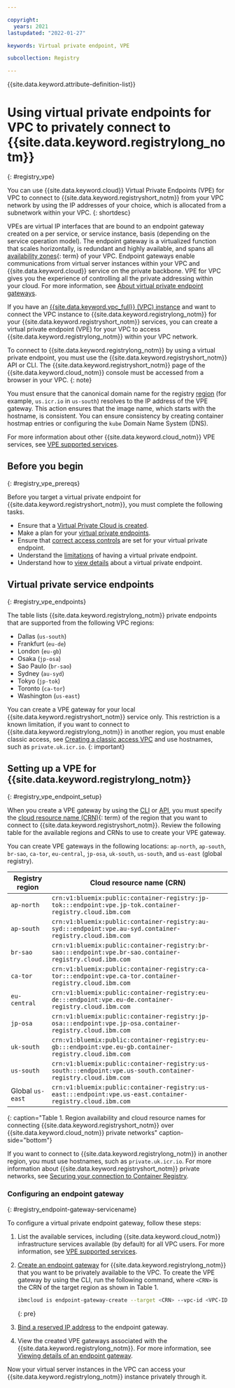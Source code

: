 ```yaml
---

copyright:
  years: 2021
lastupdated: "2022-01-27"

keywords: Virtual private endpoint, VPE

subcollection: Registry

---
```


{{site.data.keyword.attribute-definition-list}}

# Using virtual private endpoints for VPC to privately connect to {{site.data.keyword.registrylong_notm}}
{: #registry_vpe}

You can use {{site.data.keyword.cloud}} Virtual Private Endpoints (VPE) for VPC to connect to {{site.data.keyword.registryshort_notm}} from your VPC network by using the IP addresses of your choice, which is allocated from a subnetwork within your VPC.
{: shortdesc}

VPEs are virtual IP interfaces that are bound to an endpoint gateway created on a per service, or service instance, basis (depending on the service operation model). The endpoint gateway is a virtualized function that scales horizontally, is redundant and highly available, and spans all [availability zones](x7018171){: term} of your VPC. Endpoint gateways enable communications from virtual server instances within your VPC and {{site.data.keyword.cloud}} service on the private backbone. VPE for VPC gives you the experience of controlling all the private addressing within your cloud. For more information, see [About virtual private endpoint gateways](/docs/vpc?topic=vpc-about-vpe).

If you have an [{{site.data.keyword.vpc_full}} (VPC) instance](/docs/vpc?topic=vpc-getting-started) and want to connect the VPC instance to {{site.data.keyword.registrylong_notm}} for your {{site.data.keyword.registryshort_notm}} services, you can create a virtual private endpoint (VPE) for your VPC to access {{site.data.keyword.registrylong_notm}} within your VPC network.

To connect to {{site.data.keyword.registrylong_notm}} by using a virtual private endpoint, you must use the {{site.data.keyword.registryshort_notm}} API or CLI. The {{site.data.keyword.registryshort_notm}} page of the {{site.data.keyword.cloud_notm}} console must be accessed from a browser in your VPC.
{: note}

You must ensure that the canonical domain name for the registry [region](/docs/Registry?topic=Registry-registry_overview#registry_regions) (for example, `us.icr.io` in `us-south`) resolves to the IP address of the VPE gateway. This action ensures that the image name, which starts with the hostname, is consistent. You can ensure consistency by creating container hostmap entries or configuring the `kube` Domain Name System (DNS).

For more information about other {{site.data.keyword.cloud_notm}} VPE services, see [VPE supported services](/docs/vpc?topic=vpc-vpe-supported-services).

## Before you begin
{: #registry_vpe_prereqs}

Before you target a virtual private endpoint for {{site.data.keyword.registryshort_notm}}, you must complete the following tasks.

- Ensure that a [Virtual Private Cloud is created](/docs/vpc?topic=vpc-getting-started).
- Make a plan for your [virtual private endpoints](/docs/vpc?topic=vpc-planning-considerations).
- Ensure that [correct access controls](/docs/vpc?topic=vpc-configure-acls-sgs-endpoint-gateways) are set for your virtual private endpoint.
- Understand the [limitations](/docs/vpc?topic=vpc-limitations-vpe) of having a virtual private endpoint.
- Understand how to [view details](/docs/vpc?topic=vpc-vpe-viewing-details-of-an-endpoint-gateway) about a virtual private endpoint.

## Virtual private service endpoints
{: #registry_vpe_endpoints}

The table lists {{site.data.keyword.registrylong_notm}} private endpoints that are supported from the following VPC regions:

- Dallas (`us-south`)
- Frankfurt (`eu-de`)
- London (`eu-gb`)
- Osaka (`jp-osa`)
- Sao Paulo (`br-sao`)
- Sydney (`au-syd`)
- Tokyo (`jp-tok`)
- Toronto (`ca-tor`)
- Washington (`us-east`)

You can create a VPE gateway for your local {{site.data.keyword.registryshort_notm}} service only. This restriction is a known limitation, if you want to connect to {{site.data.keyword.registrylong_notm}} in another region, you must enable classic access, see [Creating a classic access VPC](/docs/vpc?topic=vpc-setting-up-access-to-classic-infrastructure#create-a-classic-access-vpc) and use hostnames, such as `private.uk.icr.io`.
{: important}

## Setting up a VPE for {{site.data.keyword.registrylong_notm}}
{: #registry_vpe_endpoint_setup}

When you create a VPE gateway by using the [CLI](/docs/vpc?topic=vpc-ordering-endpoint-gateway#vpe-ordering-cli) or [API](/docs/vpc?topic=vpc-ordering-endpoint-gateway#vpe-ordering-api), you must specify the [cloud resource name (CRN)](x9494304){: term} of the region that you want to connect to {{site.data.keyword.registryshort_notm}}. Review the following table for the available regions and CRNs to use to create your VPE gateway.

You can create VPE gateways in the following locations: `ap-north`, `ap-south`, `br-sao`, `ca-tor`, `eu-central`, `jp-osa`, `uk-south`, `us-south`, and `us-east` (global registry).

| Registry region | Cloud resource name (CRN) |
|-----------------|-----------------|
| `ap-north` | `crn:v1:bluemix:public:container-registry:jp-tok:::endpoint:vpe.jp-tok.container-registry.cloud.ibm.com` |
| `ap-south` | `crn:v1:bluemix:public:container-registry:au-syd:::endpoint:vpe.au-syd.container-registry.cloud.ibm.com` |
| `br-sao` | `crn:v1:bluemix:public:container-registry:br-sao:::endpoint:vpe.br-sao.container-registry.cloud.ibm.com` |
| `ca-tor` | `crn:v1:bluemix:public:container-registry:ca-tor:::endpoint:vpe.ca-tor.container-registry.cloud.ibm.com` |
| `eu-central` | `crn:v1:bluemix:public:container-registry:eu-de:::endpoint:vpe.eu-de.container-registry.cloud.ibm.com` |
| `jp-osa` | `crn:v1:bluemix:public:container-registry:jp-osa:::endpoint:vpe.jp-osa.container-registry.cloud.ibm.com` |
| `uk-south` | `crn:v1:bluemix:public:container-registry:eu-gb:::endpoint:vpe.eu-gb.container-registry.cloud.ibm.com` |
| `us-south` | `crn:v1:bluemix:public:container-registry:us-south:::endpoint:vpe.us-south.container-registry.cloud.ibm.com` |
| Global `us-east` | `crn:v1:bluemix:public:container-registry:us-east:::endpoint:vpe.us-east.container-registry.cloud.ibm.com` |
{: caption="Table 1. Region availability and cloud resource names for connecting {{site.data.keyword.registryshort_notm}} over {{site.data.keyword.cloud_notm}} private networks" caption-side="bottom"}

If you want to connect to {{site.data.keyword.registrylong_notm}} in another region, you must use hostnames, such as `private.uk.icr.io`. For more information about {{site.data.keyword.registryshort_notm}} private networks, see [Securing your connection to Container Registry](/docs/Registry?topic=Registry-registry_private).

### Configuring an endpoint gateway
{: #registry_endpoint-gateway-servicename}

To configure a virtual private endpoint gateway, follow these steps:

1. List the available services, including {{site.data.keyword.cloud_notm}} infrastructure services available (by default) for all VPC users. For more information, see [VPE supported services](/docs/vpc?topic=vpc-vpe-supported-services).
2. [Create an endpoint gateway](/docs/vpc?topic=vpc-ordering-endpoint-gateway) for {{site.data.keyword.registrylong_notm}} that you want to be privately available to the VPC. To create the VPE gateway by using the CLI, run the following command, where `<CRN>` is the CRN of the target region as shown in Table 1.

    ```sh
    ibmcloud is endpoint-gateway-create --target <CRN> --vpc-id <VPC-ID> --name myname
    ```
    {: pre}

3. [Bind a reserved IP address](/docs/vpc?topic=vpc-bind-unbind-reserved-ip) to the endpoint gateway.
4. View the created VPE gateways associated with the {{site.data.keyword.registrylong_notm}}. For more information, see [Viewing details of an endpoint gateway](/docs/vpc?topic=vpc-vpe-viewing-details-of-an-endpoint-gateway).

Now your virtual server instances in the VPC can access your {{site.data.keyword.registrylong_notm}} instance privately through it.


